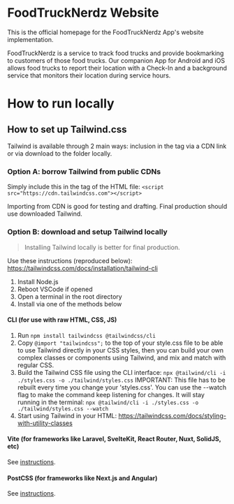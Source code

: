 # FoodTruckNerdz Website

This is the official homepage for the FoodTruckNerdz App's website implementation.

FoodTruckNerdz is a service to track food trucks and provide bookmarking to customers of those food trucks. Our companion App for Android and iOS allows food trucks to report their location with a Check-In and a background service that monitors their location during service hours.

# How to run locally

## How to set up Tailwind.css

Tailwind is available through 2 main ways: inclusion in the <head> tag via a CDN link or via download to the folder locally.

### Option A: borrow Tailwind from public CDNs

Simply include this in the <head> tag of the HTML file: `<script src="https://cdn.tailwindcss.com"></script>`

Importing from CDN is good for testing and drafting. Final production should use downloaded Tailwind.

### Option B: download and setup Tailwind locally

> Installing Tailwind locally is better for final production.

Use these instructions (reproduced below): https://tailwindcss.com/docs/installation/tailwind-cli

1. Install Node.js
2. Reboot VSCode if opened
3. Open a terminal in the root directory
4. Install via one of the methods below

#### CLI (for use with raw HTML, CSS, JS)

1. Run `npm install tailwindcss @tailwindcss/cli`
2. Copy `@import "tailwindcss";` to the top of your style.css file to be able to use Tailwind directly in your CSS styles,
   then you can build your own complex classes or components using Tailwind, and mix and match with regular CSS.
3. Build the Tailwind CSS file using the CLI interface:
   `npx @tailwind/cli -i ./styles.css -o ./tailwind/styles.css`
   IMPORTANT: This file has to be rebuilt every time you change your 'styles.css'. You can use the --watch flag to make the command keep
   listening for changes. It will stay running in the terminal:
   `npx @tailwind/cli -i ./styles.css -o ./tailwind/styles.css --watch`
4. Start using Tailwind in your HTML: https://tailwindcss.com/docs/styling-with-utility-classes

#### Vite (for frameworks like Laravel, SvelteKit, React Router, Nuxt, SolidJS, etc)

See [instructions](https://tailwindcss.com/docs/installation/tailwind-cli).

#### PostCSS (for frameworks like Next.js and Angular)

See [instructions](https://tailwindcss.com/docs/installation/tailwind-cli).